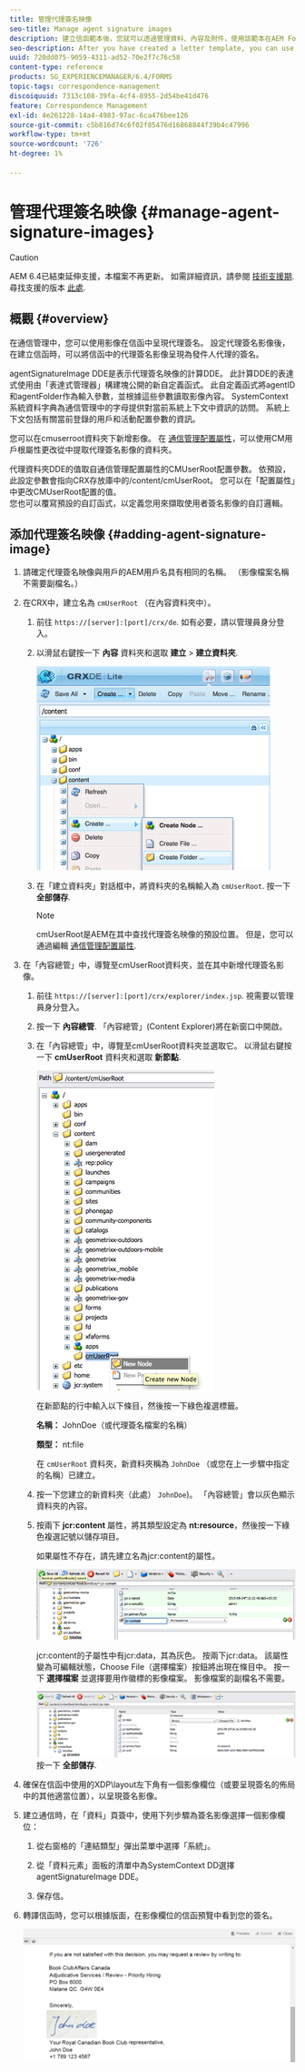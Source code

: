 ```yaml
---
title: 管理代理簽名映像
seo-title: Manage agent signature images
description: 建立信函範本後，您就可以透過管理資料、內容及附件，使用該範本在AEM Forms中建立通信。
seo-description: After you have created a letter template, you can use it to create correspondence in AEM Forms by managing data, content, and attachments.
uuid: 720dd075-9059-4311-ad52-70e2f7c76c58
content-type: reference
products: SG_EXPERIENCEMANAGER/6.4/FORMS
topic-tags: correspondence-management
discoiquuid: 7313c108-39fa-4cf4-8955-2d54be41d476
feature: Correspondence Management
exl-id: 4e261228-14a4-4983-97ac-6ca476bee126
source-git-commit: c5b816d74c6f02f85476d16868844f39b4c47996
workflow-type: tm+mt
source-wordcount: '726'
ht-degree: 1%

---
```


# 管理代理簽名映像 {#manage-agent-signature-images}

>[!CAUTION]
>
>AEM 6.4已結束延伸支援，本檔案不再更新。 如需詳細資訊，請參閱 [技術支援期](https://helpx.adobe.com//tw/support/programs/eol-matrix.html). 尋找支援的版本 [此處](https://experienceleague.adobe.com/docs/).

## 概觀 {#overview}

在通信管理中，您可以使用影像在信函中呈現代理簽名。 設定代理簽名影像後，在建立信函時，可以將信函中的代理簽名影像呈現為發件人代理的簽名。

agentSignatureImage DDE是表示代理簽名映像的計算DDE。 此計算DDE的表達式使用由「表達式管理器」構建塊公開的新自定義函式。 此自定義函式將agentID和agentFolder作為輸入參數，並根據這些參數讀取影像內容。 SystemContext系統資料字典為通信管理中的字母提供對當前系統上下文中資訊的訪問。 系統上下文包括有關當前登錄的用戶和活動配置參數的資訊。

您可以在cmuserroot資料夾下新增影像。 在 [通信管理配置屬性](/help/forms/using/cm-configuration-properties.md)，可以使用CM用戶根屬性更改從中提取代理簽名影像的資料夾。

代理資料夾DDE的值取自通信管理配置屬性的CMUserRoot配置參數。 依預設，此設定參數會指向CRX存放庫中的/content/cmUserRoot。 您可以在「配置屬性」中更改CMUserRoot配置的值。\
您也可以覆寫預設的自訂函式，以定義您用來擷取使用者簽名影像的自訂邏輯。

## 添加代理簽名映像 {#adding-agent-signature-image}

1. 請確定代理簽名映像與用戶的AEM用戶名具有相同的名稱。 （影像檔案名稱不需要副檔名。）
1. 在CRX中，建立名為 `cmUserRoot` （在內容資料夾中）。

   1. 前往 `https://[server]:[port]/crx/de`. 如有必要，請以管理員身分登入。

   1. 以滑鼠右鍵按一下 **內容** 資料夾和選取 **建立** > **建立資料夾**.

      ![建立資料夾](assets/1_createnode_cmuserroot.png)

   1. 在「建立資料夾」對話框中，將資料夾的名稱輸入為 `cmUserRoot`. 按一下 **全部儲存**.

      >[!NOTE]
      >
      >cmUserRoot是AEM在其中查找代理簽名映像的預設位置。 但是，您可以通過編輯 [通信管理配置屬性](/help/forms/using/cm-configuration-properties.md).

1. 在「內容總管」中，導覽至cmUserRoot資料夾，並在其中新增代理簽名影像。

   1. 前往 `https://[server]:[port]/crx/explorer/index.jsp`. 視需要以管理員身分登入。
   1. 按一下 **內容總管**. 「內容總管」(Content Explorer)將在新窗口中開啟。
   1. 在「內容總管」中，導覽至cmUserRoot資料夾並選取它。 以滑鼠右鍵按一下 **cmUserRoot** 資料夾和選取 **新節點**.

      ![cmUserRoot中的新節點](assets/2_cmuserroot_newnode.png)

      在新節點的行中輸入以下條目，然後按一下綠色複選標籤。

      **名稱：** JohnDoe（或代理簽名檔案的名稱）

      **類型：** nt:file

      在 `cmUserRoot` 資料夾，新資料夾稱為 `JohnDoe` （或您在上一步驟中指定的名稱）已建立。

   1. 按一下您建立的新資料夾（此處） `JohnDoe`)。 「內容總管」會以灰色顯示資料夾的內容。

   1. 按兩下 **jcr:content** 屬性，將其類型設定為 **nt:resource**，然後按一下綠色複選記號以儲存項目。

      如果屬性不存在，請先建立名為jcr:content的屬性。

      ![jcr:content屬性](assets/3_jcrcontentntresource.png)

      jcr:content的子屬性中有jcr:data，其為灰色。 按兩下jcr:data。 該屬性變為可編輯狀態，Choose File（選擇檔案）按鈕將出現在條目中。 按一下 **選擇檔案** 並選擇要用作徽標的影像檔案。 影像檔案的副檔名不需要。

      ![JCR資料](assets/5_jcrdata.png)
   按一下 **全部儲存**.

1. 確保在信函中使用的XDP\layout左下角有一個影像欄位（或要呈現簽名的佈局中的其他適當位置），以呈現簽名影像。
1. 建立通信時，在「資料」頁簽中，使用下列步驟為簽名影像選擇一個影像欄位：

   1. 從右窗格的「連結類型」彈出菜單中選擇「系統」。

   1. 從「資料元素」面板的清單中為SystemContext DD選擇agentSignatureImage DDE。

   1. 保存信。

1. 轉譯信函時，您可以根據版面，在影像欄位的信函預覽中看到您的簽名。

   ![信函中的代理簽名影像](assets/letterwithsignature.png)
